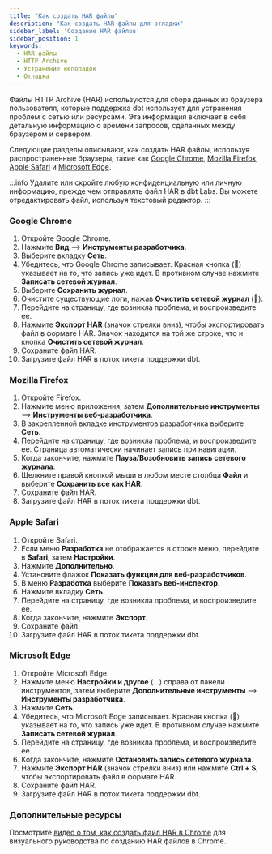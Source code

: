```yaml
---
title: "Как создать HAR файлы"
description: "Как создать HAR файлы для отладки"
sidebar_label: 'Создание HAR файлов'
sidebar_position: 1
keywords:
  - HAR файлы
  - HTTP Archive
  - Устранение неполадок
  - Отладка
---
```


Файлы HTTP Archive (HAR) используются для сбора данных из браузера пользователя, которые поддержка dbt использует для устранения проблем с сетью или ресурсами. Эта информация включает в себя детальную информацию о времени запросов, сделанных между браузером и сервером.

Следующие разделы описывают, как создать HAR файлы, используя распространенные браузеры, такие как [Google Chrome](#google-chrome), [Mozilla Firefox](#mozilla-firefox), [Apple Safari](#apple-safari) и [Microsoft Edge](#microsoft-edge).

:::info
Удалите или скройте любую конфиденциальную или личную информацию, прежде чем отправлять файл HAR в dbt Labs. Вы можете отредактировать файл, используя текстовый редактор.
:::

### Google Chrome

1. Откройте Google Chrome.
2. Нажмите **Вид** --> **Инструменты разработчика**.
3. Выберите вкладку **Сеть**.
4. Убедитесь, что Google Chrome записывает. Красная кнопка (🔴) указывает на то, что запись уже идет. В противном случае нажмите **Записать сетевой журнал**.
5. Выберите **Сохранить журнал**.
6. Очистите существующие логи, нажав **Очистить сетевой журнал** (🚫).
7. Перейдите на страницу, где возникла проблема, и воспроизведите ее.
8. Нажмите **Экспорт HAR** (значок стрелки вниз), чтобы экспортировать файл в формате HAR. Значок находится на той же строке, что и кнопка **Очистить сетевой журнал**.
9. Сохраните файл HAR.
10. Загрузите файл HAR в поток тикета поддержки dbt.

### Mozilla Firefox

1. Откройте Firefox.
2. Нажмите меню приложения, затем **Дополнительные инструменты** --> **Инструменты веб-разработчика**.
3. В закрепленной вкладке инструментов разработчика выберите **Сеть**.
4. Перейдите на страницу, где возникла проблема, и воспроизведите ее. Страница автоматически начинает запись при навигации.
5. Когда закончите, нажмите **Пауза/Возобновить запись сетевого журнала**.
6. Щелкните правой кнопкой мыши в любом месте столбца **Файл** и выберите **Сохранить все как HAR**.
7. Сохраните файл HAR.
8. Загрузите файл HAR в поток тикета поддержки dbt.

### Apple Safari

1. Откройте Safari.
2. Если меню **Разработка** не отображается в строке меню, перейдите в **Safari**, затем **Настройки**.
3. Нажмите **Дополнительно**.
4. Установите флажок **Показать функции для веб-разработчиков**.
5. В меню **Разработка** выберите **Показать веб-инспектор**.
6. Нажмите вкладку **Сеть**.
7. Перейдите на страницу, где возникла проблема, и воспроизведите ее.
8. Когда закончите, нажмите **Экспорт**.
9. Сохраните файл.
10. Загрузите файл HAR в поток тикета поддержки dbt.

### Microsoft Edge

1. Откройте Microsoft Edge.
2. Нажмите меню **Настройки и другое** (...) справа от панели инструментов, затем выберите **Дополнительные инструменты** --> **Инструменты разработчика**.
3. Нажмите **Сеть**.
4. Убедитесь, что Microsoft Edge записывает. Красная кнопка (🔴) указывает на то, что запись уже идет. В противном случае нажмите **Записать сетевой журнал**.
5. Перейдите на страницу, где возникла проблема, и воспроизведите ее.
6. Когда закончите, нажмите **Остановить запись сетевого журнала**.
7. Нажмите **Экспорт HAR** (значок стрелки вниз) или нажмите **Ctrl + S**, чтобы экспортировать файл в формате HAR.
8. Сохраните файл HAR.
9. Загрузите файл HAR в поток тикета поддержки dbt.

### Дополнительные ресурсы
Посмотрите [видео о том, как создать файл HAR в Chrome](https://www.loom.com/share/cabdb7be338243f188eb619b4d1d79ca) для визуального руководства по созданию HAR файлов в Chrome.